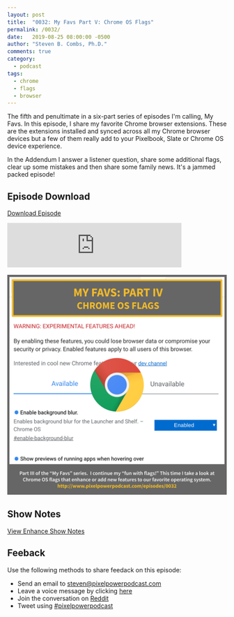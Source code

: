 ```yaml
---
layout: post
title:  "0032: My Favs Part V: Chrome OS Flags"
permalink: /0032/
date:   2019-08-25 08:00:00 -0500
author: "Steven B. Combs, Ph.D."
comments: true
category:
  - podcast
tags:
  - chrome
  - flags
  - browser
---
```


The fifth and penultimate in a six-part series of episodes I'm calling, My Favs. In this episode, I share my favorite Chrome browser extensions. These are the extensions installed and synced across all my Chrome browser devices but a few of them really add to your Pixelbook, Slate or Chrome OS device experience.

In the Addendum I answer a listener question, share some additional flags, clear up some mistakes and then share some family news. It's a jammed packed episode!

## Episode Download

[Download Episode](https://s3-us-west-2.amazonaws.com/anchor-audio-bank/staging/2019-12-19/4cc89ff4f6ba5a371b74f8c4f12c7ffc.m4a)

<iframe src="https://anchor.fm/pixelpowerpodcast/embed/episodes/0032-My-Favs-Part-IV-Chrome-OS-Flags-e53l8r" height="102px" width="400px" frameborder="0" scrolling="no"></iframe>

![Episode Album Art](/images/album-art/2019/0032.png)

## Show Notes

[View Enhance Show Notes](https://docs.google.com/document/d/1nsLnuvMmX4MOvPERgiXomJTSL77UTB2fUU_kZC0v4vE/edit?usp=sharing)

## Feeback

Use the following methods to share feedack on this episode:

* Send an email to <steven@pixelpowerpodcast.com>
* Leave a voice message by clicking [here](https://anchor.fm/pixelpowerpodcast/message)
* Join the conversation on [Reddit](https://www.reddit.com/r/pixelpowerpodcast/)
* Tweet using [#pixelpowerpodcast](https://twitter.com/search?q=%23pixelpowerpodcast&src=typed_query)
